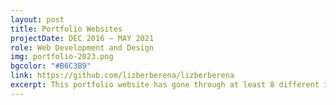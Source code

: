 ```yaml
---
layout: post
title: Portfolio Websites
projectDate: DEC 2016 – MAY 2021
role: Web Development and Design
img: portfolio-2023.png
bgcolor: "#B6C3B9"
link: https://github.com/lizberberena/lizberberena
excerpt: This portfolio website has gone through at least 8 different iterations since 2016. I started off using WordPress and quickly graduated to creating websites from the ground up using HTML, CSS, and JavaScript. 
---
```

